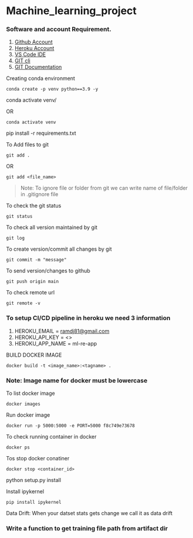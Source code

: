 # Machine_learning_project

### Software and account Requirement.

1. [Github Account](https://github.com/login)
2. [Heroku Account](https://dashboard.heroku.com/login)
3. [VS Code IDE](https://code.visualstudio.com/download)
4. [GIT cli](https://git-scm.com/downloads)
5. [GIT Documentation](https://git-scm.com/docs/gittutorial)


 Creating conda environment

```
conda create -p venv python==3.9 -y

```

conda activate venv/

OR

```
conda activate venv
```


pip install -r requirements.txt


To Add files to git

```
git add .
```

OR

```
git add <file_name>
```

> Note: To ignore file or folder from git we can write name of file/folder in .gitignore file

To check the git status

```
git status
```

To check all version maintained by git

```
git log
```


To create version/commit all changes by git

```
git commit -m "message"
```

To send version/changes to github

```
git push origin main
```

To check remote url

```
git remote -v
```

### To setup CI/CD pipeline in heroku we need 3 information

1. HEROKU_EMAIL = ramdj81@gmail.com
2. HEROKU_API_KEY = <>
3. HEROKU_APP_NAME = ml-re-app

BUILD DOCKER IMAGE

```
docker build -t <image_name>:<tagname> .
```

### Note: Image name for docker must be lowercase

To list docker image

```
docker images
```

Run docker image

```
docker run -p 5000:5000 -e PORT=5000 f8c749e73678
```

To check running container in docker

```
docker ps
```

Tos stop docker conatiner

```
docker stop <container_id>
```


python setup.py install


Install ipykernel
```
pip install ipykernel

````

Data Drift: When your datset stats gets change we call it as data drift

### Write a function to get training file path from artifact dir
